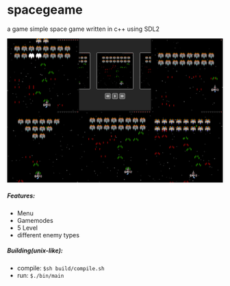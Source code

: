 # spacegeame

a game simple space game written in c++ using SDL2

![screenshot](https://github.com/Ztirom45/SpaceGame/blob/main/img/Screenshots.png)

##### Features:
- Menu
- Gamemodes
- 5 Level
- different enemy types

##### Building(unix-like):	
- compile: `$sh build/compile.sh`
- run: `$./bin/main`
